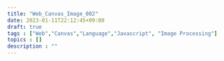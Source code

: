 ```yaml
---
title: "Web_Canvas_Image_002"
date: 2023-01-11T22:12:45+09:00
draft: true
tags : ["Web","Canvas","Language","Javascript", "Image Processing"]
topics : []
description : ""
---
```


